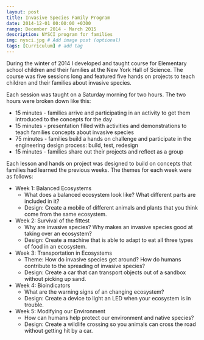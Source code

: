 ```yaml
---
layout: post
title: Invasive Species Family Program
date: 2014-12-01 00:00:00 +0300
range: December 2014 - March 2015
description: NYSCI program for families
img: nysci.jpg # Add image post (optional)
tags: [Curriculum] # add tag
---
```

During the winter of 2014 I developed and taught course for Elementary school children and their families at the New York Hall of Science. The course was five sessions long and featured five hands on projects to teach children and their families about invasive species.

Each session was taught on a Saturday morning for two hours. The two hours were broken down like this:

* 15 minutes - families arrive and participating in an activity to get them introduced to the concepts for the day
* 15 minutes - presentation filled with activities and demonstrations to teach families concepts about invasive species
* 75 minutes - families build a hands on challenge and participate in the engineering design process: build, test, redesign
* 15 minutes - families share out their projects and reflect as a group

Each lesson and hands on project was designed to build on concepts that families had learned the previous weeks. The themes for each week were as follows:

* Week 1: Balanced Ecosystems
  * What does a balanced ecosystem look like? What different parts are included in it?
  * Design: Create a mobile of different animals and plants that you think come from the same ecosystem.
* Week 2: Survival of the fittest
  * Why are invasive species? Why makes an invasive species good at taking over an ecosystem?
  * Design: Create a machine that is able to adapt to eat all three types of food in an ecosystem.
* Week 3: Transportation in Ecosystems
  * Theme: How do invasive species get around? How do humans contribute to the spreading of invasive species?
  * Design: Create a car that can transport objects out of a sandbox without picking up sand.
* Week 4: Bioindicators
  * What are the warning signs of an changing ecosystem?
  * Design: Create a device to light an LED when your ecosystem is in trouble.
* Week 5: Modifying our Environment
  * How can humans help protect our environment and native species?
  * Design: Create a wildlife crossing so you animals can cross the road without getting hit by a car.